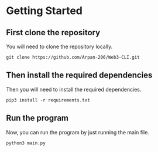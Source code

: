 # Getting Started

## First clone the repository

You will need to clone the repository locally.

```shell
git clone https://github.com/Arpan-206/Web3-CLI.git
```

## Then install the required dependencies

Then you will need to install the required dependencies.

```shell
pip3 install -r requirements.txt
```

## Run the program

Now, you can run the program by just running the main file.

```shell
python3 main.py
```
